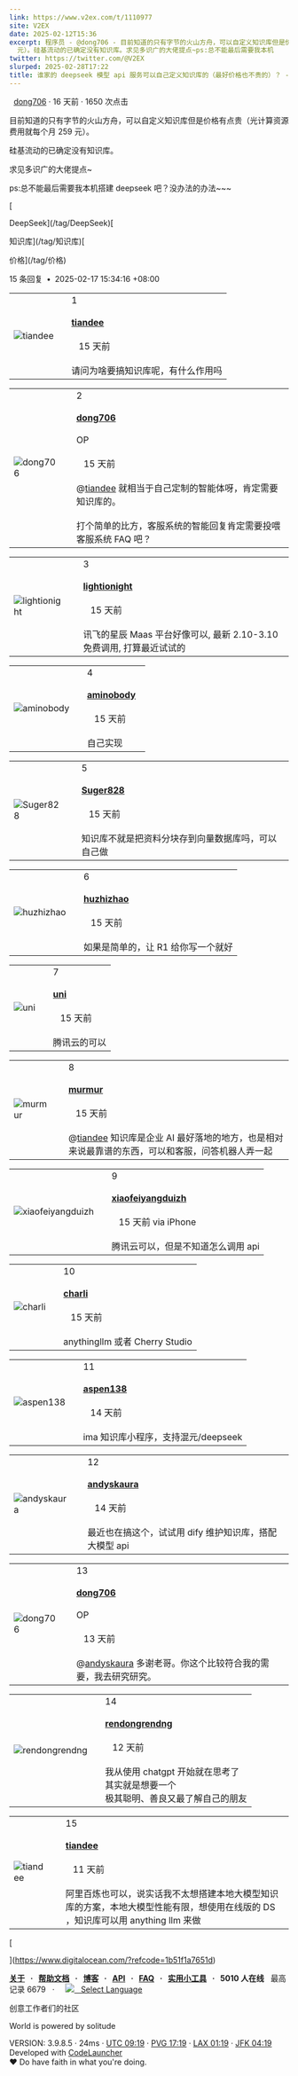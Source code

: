 ```yaml
---
link: https://www.v2ex.com/t/1110977
site: V2EX
date: 2025-02-12T15:36
excerpt: 程序员 - @dong706 - 目前知道的只有字节的火山方舟，可以自定义知识库但是价格有点贵（光计算资源费用就每个月 259
  元）。硅基流动的已确定没有知识库。求见多识广的大佬提点~ps:总不能最后需要我本机
twitter: https://twitter.com/@V2EX
slurped: 2025-02-28T17:22
title: 谁家的 deepseek 模型 api 服务可以自己定义知识库的（最好价格也不贵的）？ - V2EX
---
```

 
  [dong706](/member/dong706) · 16 天前 · 1650 次点击

目前知道的只有字节的火山方舟，可以自定义知识库但是价格有点贵（光计算资源费用就每个月 259 元）。

硅基流动的已确定没有知识库。

求见多识广的大佬提点~

ps:总不能最后需要我本机搭建 deepseek 吧？没办法的办法~~~

[

DeepSeek](/tag/DeepSeek)[

知识库](/tag/知识库)[

价格](/tag/价格)

15 条回复  **•**  2025-02-17 15:34:16 +08:00

|   |   |   |
|---|---|---|
|![tiandee](https://cdn.v2ex.com/gravatar/a6b5d9651173238f716faf053ec1aba4?s=48&d=retro)||1<br><br>**[tiandee](/member/tiandee)**  <br><br>   15 天前<br><br>请问为啥要搞知识库呢，有什么作用吗|

|   |   |   |
|---|---|---|
|![dong706](https://cdn.v2ex.com/avatar/8408/b4ac/159242_normal.png?m=1698652857)||2<br><br>**[dong706](/member/dong706)**  <br><br>OP<br><br>   15 天前<br><br>@[tiandee](/member/tiandee) 就相当于自己定制的智能体呀，肯定需要知识库的。  <br>  <br>打个简单的比方，客服系统的智能回复肯定需要投喂客服系统 FAQ 吧？|

|   |   |   |
|---|---|---|
|![lightionight](https://cdn.v2ex.com/avatar/41d8/aac2/150282_normal.png?m=1717648584)||3<br><br>**[lightionight](/member/lightionight)**  <br><br>   15 天前<br><br>讯飞的星辰 Maas 平台好像可以, 最新 2.10-3.10 免费调用, 打算最近试试的|

|   |   |   |
|---|---|---|
|![aminobody](https://cdn.v2ex.com/avatar/4564/e566/110982_normal.png?m=1711432880)||4<br><br>**[aminobody](/member/aminobody)**  <br><br>   15 天前<br><br>自己实现|

|   |   |   |
|---|---|---|
|![Suger828](https://cdn.v2ex.com/gravatar/332eed507426593277376d47f10f99e6?s=48&d=retro)||5<br><br>**[Suger828](/member/Suger828)**  <br><br>   15 天前<br><br>知识库不就是把资料分块存到向量数据库吗，可以自己做|

|   |   |   |
|---|---|---|
|![huzhizhao](https://cdn.v2ex.com/avatar/5c4d/6294/292300_normal.png?m=1734317120)||6<br><br>**[huzhizhao](/member/huzhizhao)**  <br><br>   15 天前<br><br>如果是简单的，让 R1 给你写一个就好|

|   |   |   |
|---|---|---|
|![uni](https://cdn.v2ex.com/gravatar/dd6a4e14a4462dcc14ac5df07a8cbb63?s=48&d=retro)||7<br><br>**[uni](/member/uni)**  <br><br>   15 天前<br><br>腾讯云的可以|

|   |   |   |
|---|---|---|
|![murmur](https://cdn.v2ex.com/avatar/5141/1e1f/161642_normal.png?m=1462262183)||8<br><br>**[murmur](/member/murmur)**  <br><br>   15 天前<br><br>@[tiandee](/member/tiandee) 知识库是企业 AI 最好落地的地方，也是相对来说最靠谱的东西，可以和客服，问答机器人弄一起|

|   |   |   |
|---|---|---|
|![xiaofeiyangduizh](https://cdn.v2ex.com/gravatar/f9a3e7f79eba8fd64e221de3a7983cb9?s=48&d=retro)||9<br><br>**[xiaofeiyangduizh](/member/xiaofeiyangduizh)**  <br><br>   15 天前 via iPhone<br><br>腾讯云可以，但是不知道怎么调用 api|

|   |   |   |
|---|---|---|
|![charli](https://cdn.v2ex.com/gravatar/62e2c5983108396ea179bca5023acfe2?s=48&d=retro)||10<br><br>**[charli](/member/charli)**  <br><br>   15 天前<br><br>anythingllm 或者 Cherry Studio|

|   |   |   |
|---|---|---|
|![aspen138](https://cdn.v2ex.com/gravatar/7dca4abbb4fcab3c936d3dfb2c6de6d4?s=48&d=retro)||11<br><br>**[aspen138](/member/aspen138)**  <br><br>   14 天前<br><br>ima 知识库小程序，支持混元/deepseek|

|   |   |   |
|---|---|---|
|![andyskaura](https://cdn.v2ex.com/avatar/b316/d75e/520804_normal.png?m=1735877117)||12<br><br>**[andyskaura](/member/andyskaura)**  <br><br>   14 天前<br><br>最近也在搞这个，试试用 dify 维护知识库，搭配大模型 api|

|   |   |   |
|---|---|---|
|![dong706](https://cdn.v2ex.com/avatar/8408/b4ac/159242_normal.png?m=1698652857)||13<br><br>**[dong706](/member/dong706)**  <br><br>OP<br><br>   13 天前<br><br>@[andyskaura](/member/andyskaura) 多谢老哥。你这个比较符合我的需要，我去研究研究。|

|   |   |   |
|---|---|---|
|![rendongrendng](https://cdn.v2ex.com/gravatar/6a82ddfe3f9dc404e263847676890d2f?s=48&d=retro)||14<br><br>**[rendongrendng](/member/rendongrendng)**  <br><br>   12 天前<br><br>我从使用 chatgpt 开始就在思考了  <br>其实就是想要一个  <br>极其聪明、善良又最了解自己的朋友|

|   |   |   |
|---|---|---|
|![tiandee](https://cdn.v2ex.com/gravatar/a6b5d9651173238f716faf053ec1aba4?s=48&d=retro)||15<br><br>**[tiandee](/member/tiandee)**  <br><br>   11 天前<br><br>阿里百炼也可以，说实话我不太想搭建本地大模型知识库的方案，本地大模型性能有限，想使用在线版的 DS ，知识库可以用 anything llm 来做|

[

](https://www.digitalocean.com/?refcode=1b51f1a7651d)

**[关于](/about)   ·   [帮助文档](/help)   ·   [博客](https://blog.v2ex.com/)   ·   [API](/help/api)   ·   [FAQ](/faq)   ·   [实用小工具](/tools)   ·   5010 人在线**   最高记录 6679   ·     [![](/static/img/language.png?v=6a5cfa731dc71a3769f6daace6784739)   Select Language](/select/language)

创意工作者们的社区

World is powered by solitude

VERSION: 3.9.8.5 · 24ms · [UTC 09:19](/worldclock#utc) · [PVG 17:19](/worldclock#pvg) · [LAX 01:19](/worldclock#lax) · [JFK 04:19](/worldclock#jfk)  
Developed with [CodeLauncher](https://cl.v2ex.pro/)  
♥ Do have faith in what you're doing.